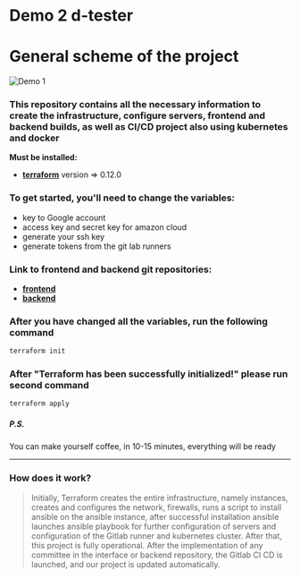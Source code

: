 # Demo 2 d-tester
# General scheme of the project
![Demo 1](http://i.piccy.info/i9/3e2192c812a62ddf1871802cde73dcaf/1599766709/109197/1392829/11785demo.jpg)
### This repository contains all the necessary information to create the infrastructure, configure servers, frontend and backend builds, as well as CI/CD project also using kubernetes and docker
__Must be installed:__
- __[terraform](https://www.terraform.io/downloads.html)__ version => 0.12.0
### To get started, you'll need to change the variables:
* key to Google account
* access key and secret key for amazon cloud
* generate your ssh key
* generate tokens from the git lab runners
### Link to frontend and backend git repositories:
* __[frontend](https://github.com/OlehKuryshko/IF-105.UI.dtapi.if.ua.io)__
* __[backend](https://github.com/OlehKuryshko/dtapi)__
### After you have changed all the variables, run the following command
```bash
terraform init
```
### After "Terraform has been successfully initialized!" please run second command
```bash
terraform apply
```
##### P.S.
You can make yourself coffee, in 10-15 minutes, everything will be ready
___
### How does it work?
>Initially, Terraform creates the entire infrastructure, namely instances, creates and configures the network, firewalls, runs a script to install ansible on the ansible instance, after successful installation ansible launches ansible playbook for further configuration of servers and configuration of the Gitlab runner and kubernetes cluster. After that, this project is fully operational. After the implementation of any committee in the interface or backend repository, the Gitlab CI CD is launched, and our project is updated automatically.